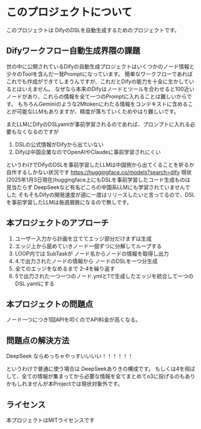 
# このプロジェクトについて
このプロジェクトは DifyのDSLを自動生成するためのプロジェクトです。

## Difyワークフロー自動生成界隈の課題
世の中に公開されているDifyの自動生成プロジェクトはいくつかのノード情報と少々のToolを含んだ一発Promptになっています。
簡単なワークフローであればこれでも作成ができてしまうんですが、これだとDifyの能力を十全に生かしているとはいえません。
なぜなら本来のDifyはノードとツールを合わせると100近いノードがあり、これらの情報を全て一つのPromptに入れることは難しいからです。
もちろんGeminiのような2Mtokenにわたる情報をコンテキストに含めることが可能なLLMもありますが、精度が落ちていくためやはり難しいです。

またLLMにDifyのDSLyamlが事前学習されるのであれば、プロンプトに入れる必要もなくなるのですが

1. DSLの公式情報がDifyから出ていない
2. Difyは中国企業なのでOpenAIやClaudeに事前学習されにくい

というわけでDifyのDSLを事前学習したLLMは中国側から出てくることを祈るか自作するしかない状況です
https://huggingface.co/models?search=dify
現状(2025年1月3日現在)huggingface上にもDSLを事前学習したコード生成ものは見当たらず
DeepSeekなど有名どころの中国系LLMにも学習されていませんでした
そもそもDifyの開発速度が週に一度はリリースしたいと言ってるので、DSLを事前学習したLLMは毎週屑鉄になるので無しです。

## 本プロジェクトのアプローチ

1. ユーザー入力から計画を立ててエッジ部分だけまずは生成
2. エッジ上から舐めていきノード一個ずつに分解してループする
3. LOOP内では SubTaskが ノード名からノードの情報を取得し出力
4. 4.で出力されたノードの情報から ノードのDSLを一つ分生成
5. 全てのエッジをなめるまで 2-4を繰り返す
6. 5で出力された一つ一つのノード.ymlと1で生成したエッジを統合して一つのDSL.yamlにする

## 本プロジェクトの問題点
ノード一つにつき1回APIを叩くのでAPI料金が高くなる。

## 問題点の解決方法
DeepSeek ならめっちゃやっすいいいい！！！！！！


というわけで普通に使う場合は DeepSeekありきの構成です。
もしくは4を飛ばして、全ての情報が集まってから必要な情報を全てまとめてo3に投げるのもありかもしれませんが本Projectでは現状対象外です。


## ライセンス
本プロジェクトはMITライセンスです
